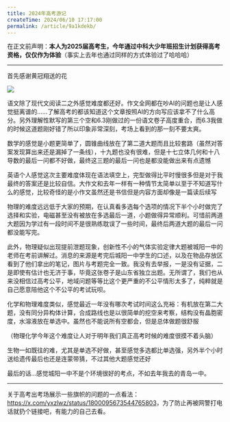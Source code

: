 ```yaml
---
title: 2024年高考游记
createTime: 2024/06/10 17:17:00
permalink: /article/9a1kdekb/
---
```


在正文前声明：**本人为2025届高考生，今年通过中科大少年班招生计划获得高考资格，仅仅作为体验**（事实上去年也通过同样的方式体验过了哈哈哈）

---

首先感谢黄冠翔送的花

![](/images/1321f8c7ef43ed2bc900234a142455c8.jpg)

语文除了现代文阅读二之外感觉难度都还好。作文全网都在吵AI的问题也是让人感觉挺离谱的……了解高考的都该知道这个文章按照AI的方向写应该拿不了什么高分。另外理解性默写的第三个空和6.3刚做过的一份语文卷子高度重合，而6.3我做的时候这道题刚好错了所以印象非常深刻，考场上看到的那一刻不要太爽。

数学的感觉是小题更简单了，圆锥曲线放在了第二道大题而且比较套路（虽然对答案发现算出来还是漏掉了一条线），十九题也没有很难，但是十七立体几何和十八导数的最后一问都不好做，最终这三题的最后一问也是都没能做出来有点遗憾

英语个人感觉这次主要难度体现在语法填空上，完型做得比平时慢很多但是对于我最终的答案还是比较自信。大作文和去年一样有一种情节太简单以至于不知道写什么的感觉，比较奇怪的是小作文虽然还是书信但是内容方面却像是一篇读后续写

物理的难度远远低于大家的预期，在认真看多选每个选项的情况下半个小时做完了选择和实验，电磁甚至没有被放在多选最后一道，小题做得异常顺利。可惜前两道大题因为学过有一段时间不是很熟练耽误了一些时间，最终后两道大题的最后一问都没能写完。

此外，物理疑似出现提前泄题现象，创新性不小的气体实验定律大题被城阳一中的老师在考前讲解过。消息的来源是考完后城阳一中学生的口述，以及在物品存放区看到了他们拿出的笔记，图片与考题完全一致。我没有去举报，一是没有证据，二是即使有估计也无济于事，毕竟这张卷子是山东省独立出题。无所谓了，我们也从来没相信过高考公平，地域问题等等比这个更严重的不公平情形太多了，纯粹就是自己愿意陪他这个不公平的考试玩呗。

化学和物理难度类似，感觉最近一年没有哪次考试时间这么充裕：有机放在第二大题，没有同分异构体计算，合成路线也是以很简单的挖空来考察，结构没有晶胞密度，水溶液放在单选中。虽然也不能说所有空都会，但是总体做题很舒服

（物理化学今年这个难度让人对于明年我们真正高考时候的难度很摸不着头脑）

​生物一如既往的难，尤其是单选不好做，甚至感觉多选都比单选强，另外半个小时送给遗传最后也还是连蒙带猜，不过其他大题感觉还好

​最后的话…感觉城阳一中不是个环境很好的考点，不如去年我去的青岛一中。

---

关于高考出考场展示一些旗帜的问题的一点看法：<https://x.com/yxzlwz/status/1800095673544765803>，为了防止再被网警打电话就扔个链接吧，有能力的自己去看。
